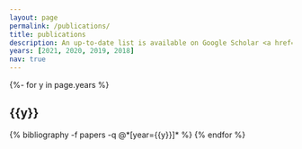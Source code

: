 ```yaml
---
layout: page
permalink: /publications/
title: publications
description: An up-to-date list is available on Google Scholar <a href='#'>Affiliations</a>.
years: [2021, 2020, 2019, 2018]
nav: true
---
```

<!-- _pages/publications.md -->
<div class="publications">

{%- for y in page.years %}
  <h2 class="year">{{y}}</h2>
  {% bibliography -f papers -q @*[year={{y}}]* %}
{% endfor %}

</div>
